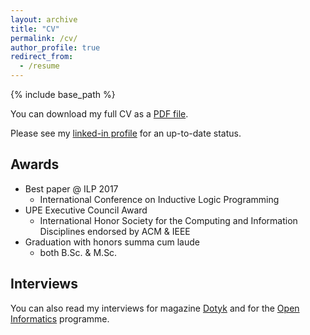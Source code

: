 ```yaml
---
layout: archive
title: "CV"
permalink: /cv/
author_profile: true
redirect_from:
  - /resume
---
```


{% include base_path %}

You can download my full CV as a [PDF file](/files/gustav_sir_CV.pdf).

Please see my [linked-in profile](https://www.linkedin.com/in/gustav-sir/) for an up-to-date status. 

Awards
---

- Best paper @ ILP 2017 
    - International Conference on Inductive Logic Programming
- UPE Executive Council Award 
    - International Honor Society for the Computing and Information Disciplines endorsed by ACM \& IEEE
- Graduation with honors summa cum laude 
    - both B.Sc. \& M.Sc.
    
Interviews
---

You can also read my interviews for magazine [Dotyk](https://www.dotyk.cz/byznys/uci-stroje-chapat-vyznamy-slov.html) and for the [Open Informatics](https://oi.fel.cvut.cz/cs/gustav-sourek-absolvent-magisterskeho-oboru-umela-inteligence-v-r-2013) programme.


<object data="{{https://gustiks.github.io}}{{https://gustiks.github.io}}/files/gustav_sir_CV.pdf" width="1000" height="1000" type="application/pdf"></object>